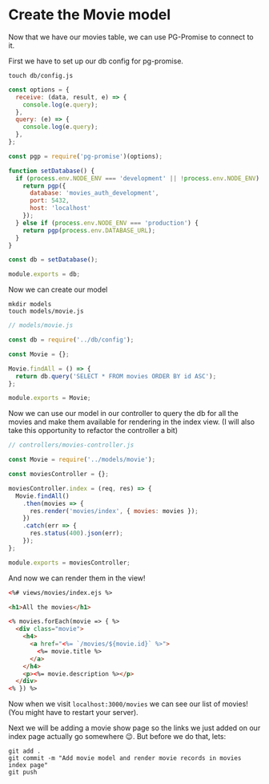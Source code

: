 # Create the Movie model

Now that we have our movies table, we can use PG-Promise to connect to it.

First we have to set up our db config for pg-promise.

```
touch db/config.js
```

```javascript
const options = {
  receive: (data, result, e) => {
    console.log(e.query);
  },
  query: (e) => {
    console.log(e.query);
  },
};

const pgp = require('pg-promise')(options);

function setDatabase() {
  if (process.env.NODE_ENV === 'development' || !process.env.NODE_ENV) {
    return pgp({
      database: 'movies_auth_development',
      port: 5432,
      host: 'localhost'
    });
  } else if (process.env.NODE_ENV === 'production') {
    return pgp(process.env.DATABASE_URL);
  }
}

const db = setDatabase();

module.exports = db;
```

Now we can create our model

```
mkdir models
touch models/movie.js
```

```javascript
// models/movie.js

const db = require('../db/config');

const Movie = {};

Movie.findAll = () => {
  return db.query('SELECT * FROM movies ORDER BY id ASC');
};

module.exports = Movie;
```

Now we can use our model in our controller to query the db for all the movies and make them available for rendering in the index view. (I will also take this opportunity to refactor the controller a bit)

```javascript
// controllers/movies-controller.js

const Movie = require('../models/movie');

const moviesController = {};

moviesController.index = (req, res) => {
  Movie.findAll()
    .then(movies => {
      res.render('movies/index', { movies: movies });
    })
    .catch(err => {
      res.status(400).json(err);
    });
};

module.exports = moviesController;
```

And now we can render them in the view!

```html
<%# views/movies/index.ejs %>

<h1>All the movies</h1>

<% movies.forEach(movie => { %>
  <div class="movie">
    <h4>
      <a href="<%= `/movies/${movie.id}` %>">
        <%= movie.title %>
      </a>
    </h4>
    <p><%= movie.description %></p>
  </div>
<% }) %>
```

Now when we visit `localhost:3000/movies` we can see our list of movies! (You might have to restart your server).

Next we will be adding a movie show page so the links we just added on our index page actually go somewhere 😉. But before we do that, lets:

```
git add .
git commit -m "Add movie model and render movie records in movies index page"
git push
```
